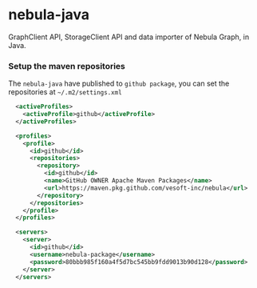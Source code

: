 # nebula-java
GraphClient API, StorageClient API and data importer of Nebula Graph, in Java.

### Setup the maven repositories

The `nebula-java` have published to `github package`, you can set the repositories at `~/.m2/settings.xml`

```xml
  <activeProfiles>
    <activeProfile>github</activeProfile>
  </activeProfiles>

  <profiles>
    <profile>
      <id>github</id>
      <repositories>
        <repository>
          <id>github</id>
          <name>GitHub OWNER Apache Maven Packages</name>
          <url>https://maven.pkg.github.com/vesoft-inc/nebula</url>
        </repository>
      </repositories>
    </profile>
  </profiles>

  <servers>
    <server>
      <id>github</id>
      <username>nebula-package</username>
      <password>80bbb985f160a4f5d7bc545bb9fdd9013b90d128</password>
    </server>
  </servers>
```


